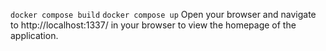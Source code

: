 ``docker compose build``
``docker compose up``
Open your browser and navigate to http://localhost:1337/ in your browser to view the homepage of the application.
